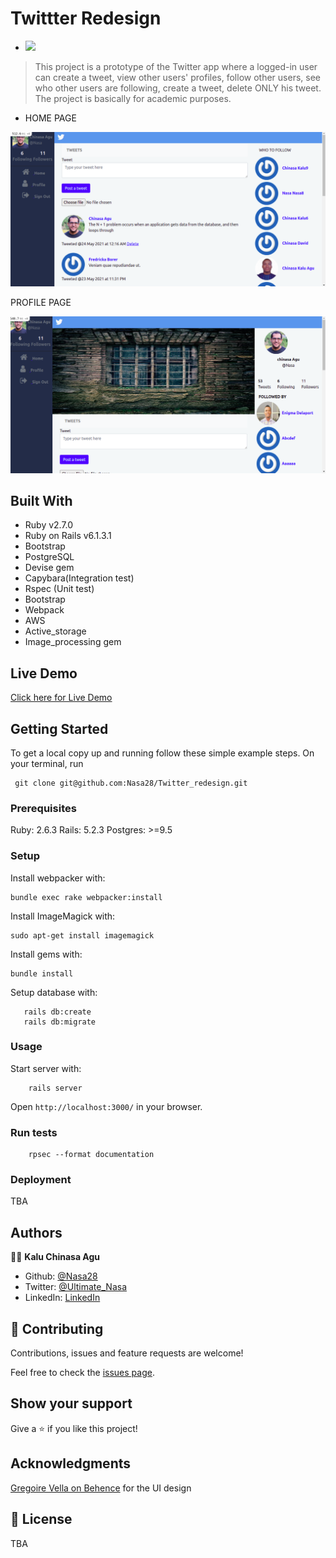 # Twittter Redesign

-  ![](https://img.shields.io/badge/Microverse-blueviolet)

> This project is a prototype of the Twitter app where a logged-in user can create a tweet, view other users' profiles, follow other users, see who other users are following, create a tweet, delete ONLY his tweet.
The project is basically for academic purposes.

- HOME PAGE

![screenshot](./app/assets/images/home.png)

PROFILE PAGE

![screenshot](./app/assets/images/profile.png)

## Built With

- Ruby v2.7.0
- Ruby on Rails v6.1.3.1
- Bootstrap
- PostgreSQL
- Devise gem
- Capybara(Integration test)
- Rspec (Unit test)
- Bootstrap
- Webpack
- AWS
- Active_storage
- Image_processing gem


## Live Demo

[Click here for Live Demo](https://sheltered-brook-40293.herokuapp.com/)


## Getting Started

To get a local copy up and running follow these simple example steps.
On your terminal, run 
```
 git clone git@github.com:Nasa28/Twitter_redesign.git

```

### Prerequisites

Ruby: 2.6.3
Rails: 5.2.3
Postgres: >=9.5

### Setup

Install webpacker with:

```
bundle exec rake webpacker:install
```
Install ImageMagick with:

```
sudo apt-get install imagemagick
```

Install gems with:

```
bundle install
```

Setup database with:

```
   rails db:create
   rails db:migrate
```

### Usage

Start server with:

```
    rails server
```

Open `http://localhost:3000/` in your browser.

### Run tests

```
    rpsec --format documentation
```

### Deployment

TBA

## Authors

👨‍💻 **Kalu Chinasa Agu**

- Github: [@Nasa28](https://github.com/Nasa28)
-  Twitter: [@Ultimate_Nasa](https://twitter.com/Ultimate_Nasa)
- LinkedIn: [LinkedIn](https://www.linkedin.com/in/kalu-chinasa-agu-a15080103/)

## 🤝 Contributing

Contributions, issues and feature requests are welcome!

Feel free to check the [issues page](https://github.com/Nasa28/Twitter_redesign/issues).

## Show your support

Give a ⭐️ if you like this project!

## Acknowledgments
[Gregoire Vella on Behence](https://www.behance.net/gallery/14286087/Twitter-Redesign-of-UI-details)  for the UI design




## 📝 License

TBA

